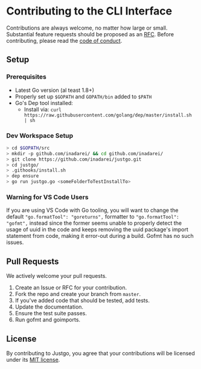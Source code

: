 # Contributing to the CLI Interface

Contributions are always welcome, no matter how large or small. Substantial
feature requests should be proposed as an
[RFC](https://github.com/apiaryio/api-blueprint-rfcs/blob/master/template.md).
Before contributing, please read the [code of
conduct](https://github.com/inadarei/justgo/blob/master/CODE_OF_CONDUCT.md).

## Setup

### Prerequisites

 - Latest Go version (al teast 1.8+)
 - Properly set up `$GOPATH` and `GOPATH/bin` added to `$PATH`
 - Go's Dep tool installed:
     - Install via: `curl https://raw.githubusercontent.com/golang/dep/master/install.sh | sh`

### Dev Workspace Setup

```BASH
> cd $GOPATH/src
> mkdir -p github.com/inadarei/ && cd github.com/inadarei/
> git clone https://github.com/inadarei/justgo.git
> cd justgo/
> .githooks/install.sh
> dep ensure
> go run justgo.go <someFolderToTestInstallTo>
```

### Warning for VS Code Users

If you are using VS Code with Go tooling, you will want to change the default
`"go.formatTool": "goreturns",` formatter to `"go.formatTool": "gofmt",` instead
since the former seems unable to properly detect the usage of uuid in the code
and keeps removing the uuid package's import statement from code, making it
error-out during a build. Gofmt has no such issues.

## Pull Requests

We actively welcome your pull requests.

1. Create an Issue or RFC for your contribution.
1. Fork the repo and create your branch from `master`.
1. If you've added code that should be tested, add tests.
1. Update the documentation.
1. Ensure the test suite passes.
1. Run gofmt and goimports.

## License

By contributing to Justgo, you agree that your contributions will be licensed
under its [MIT license](LICENSE).
